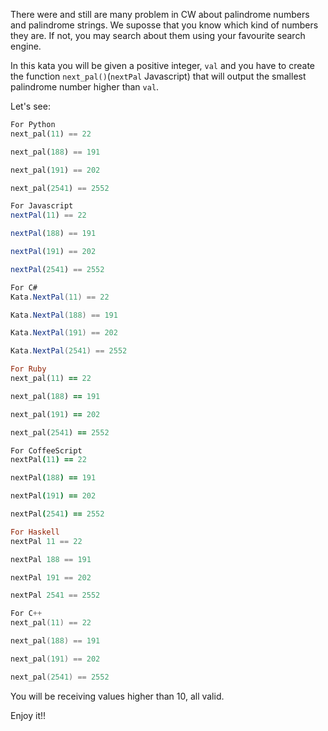 There were and still are many problem in CW about palindrome numbers and palindrome strings. We suposse that you know which kind of numbers they are. If not, you may search about them using your favourite search engine.

In this kata you will be given a positive integer, ```val``` and you have to create the function ```next_pal()```(```nextPal``` Javascript) that will output the smallest palindrome number higher than ```val```.

Let's see:
```python
For Python
next_pal(11) == 22

next_pal(188) == 191

next_pal(191) == 202

next_pal(2541) == 2552
```
```javascript
For Javascript
nextPal(11) == 22

nextPal(188) == 191

nextPal(191) == 202

nextPal(2541) == 2552
```
```csharp
For C#
Kata.NextPal(11) == 22

Kata.NextPal(188) == 191

Kata.NextPal(191) == 202

Kata.NextPal(2541) == 2552
```
```ruby
For Ruby
next_pal(11) == 22

next_pal(188) == 191

next_pal(191) == 202

next_pal(2541) == 2552
```
```coffeescript
For CoffeeScript
nextPal(11) == 22

nextPal(188) == 191

nextPal(191) == 202

nextPal(2541) == 2552
```
```haskell
For Haskell
nextPal 11 == 22

nextPal 188 == 191

nextPal 191 == 202

nextPal 2541 == 2552
```
```cpp
For C++
next_pal(11) == 22

next_pal(188) == 191

next_pal(191) == 202

next_pal(2541) == 2552
```
You will be receiving values higher than 10, all valid.

Enjoy it!!